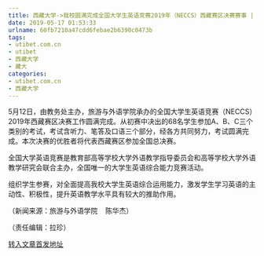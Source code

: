 ```yaml
---
title: 西藏大学->我校圆满完成全国大学生英语竞赛2019年（NECCS）西藏赛区决赛赛事 | utibet.com.cn
date: 2019-05-17 01:53:33
urlname: 60fb7210a47cdd6febae2b6390c0473b
tags: 
- utibet.com.cn
- utibet
- 西藏大学
- 藏大
categories:
- utibet.com.cn
- 西藏大学
---
```



5月12日，由教务处主办，旅游与外语学院承办的全国大学生英语竞赛（NECCS）2019年西藏赛区决赛工作圆满完成。从初赛中决出的68名学生参加A、B、C三个类别的考试，考试含听力、笔答及口语三个部分，经各方共同努力，考试圆满完成。本次决赛的优胜者将代表西藏赛区参加全国总决赛。

全国大学英语竞赛是教育部高等学校大学外语教学指导委员会和高等学校大学外语教学研究会联合主办，全国唯一的大学生英语综合能力竞赛活动。

组织学生参赛，对全面提高我校大学生英语综合运用能力，激发学生学习英语的主动性、积极性，提升英语教学水平具有较大的推助作用。

（新闻来源：旅游与外语学院    陈华杰）

（责任编辑：拉珍）





[转入文章首发地址](http://www.utibet.edu.cn/news/article_3_5_14942.html)
